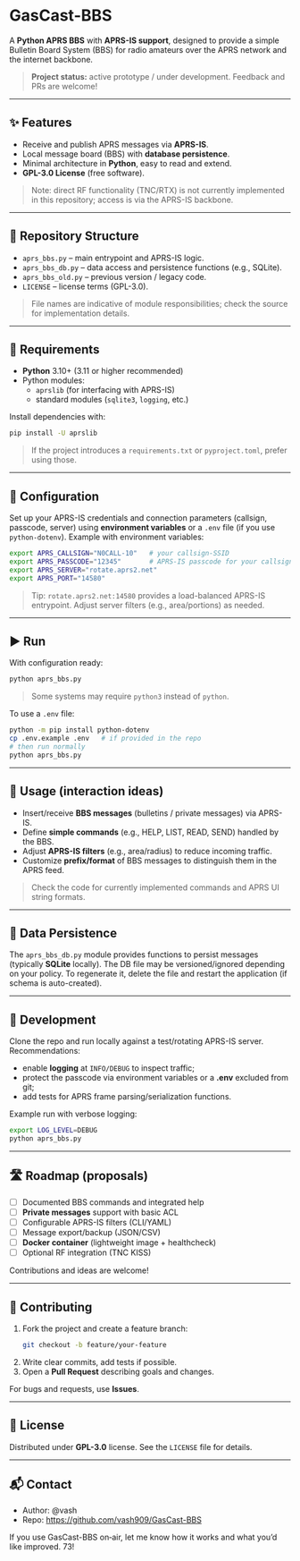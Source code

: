 # GasCast-BBS

A **Python APRS BBS** with **APRS-IS support**, designed to provide a simple Bulletin Board System (BBS) for radio amateurs over the APRS network and the internet backbone.

> **Project status:** active prototype / under development. Feedback and PRs are welcome!

---

## ✨ Features

- Receive and publish APRS messages via **APRS-IS**.
- Local message board (BBS) with **database persistence**.
- Minimal architecture in **Python**, easy to read and extend.
- **GPL-3.0 License** (free software).

> Note: direct RF functionality (TNC/RTX) is not currently implemented in this repository; access is via the APRS-IS backbone.

---

## 🧭 Repository Structure

- `aprs_bbs.py` – main entrypoint and APRS-IS logic.
- `aprs_bbs_db.py` – data access and persistence functions (e.g., SQLite).
- `aprs_bbs_old.py` – previous version / legacy code.
- `LICENSE` – license terms (GPL-3.0).

> File names are indicative of module responsibilities; check the source for implementation details.

---

## 🚀 Requirements

- **Python** 3.10+ (3.11 or higher recommended)
- Python modules:
  - `aprslib` (for interfacing with APRS-IS)
  - standard modules (`sqlite3`, `logging`, etc.)

Install dependencies with:

```bash
pip install -U aprslib
```

> If the project introduces a `requirements.txt` or `pyproject.toml`, prefer using those.

---

## 🔧 Configuration

Set up your APRS-IS credentials and connection parameters (callsign, passcode, server) using **environment variables** or a `.env` file (if you use `python-dotenv`). Example with environment variables:

```bash
export APRS_CALLSIGN="N0CALL-10"   # your callsign-SSID
export APRS_PASSCODE="12345"       # APRS-IS passcode for your callsign
export APRS_SERVER="rotate.aprs2.net"
export APRS_PORT="14580"
```

> Tip: `rotate.aprs2.net:14580` provides a load-balanced APRS-IS entrypoint. Adjust server filters (e.g., area/portions) as needed.

---

## ▶️ Run

With configuration ready:

```bash
python aprs_bbs.py
```

> Some systems may require `python3` instead of `python`.

To use a `.env` file:

```bash
python -m pip install python-dotenv
cp .env.example .env   # if provided in the repo
# then run normally
python aprs_bbs.py
```

---

## 📨 Usage (interaction ideas)

- Insert/receive **BBS messages** (bulletins / private messages) via APRS-IS.
- Define **simple commands** (e.g., HELP, LIST, READ, SEND) handled by the BBS.
- Adjust **APRS-IS filters** (e.g., area/radius) to reduce incoming traffic.
- Customize **prefix/format** of BBS messages to distinguish them in the APRS feed.

> Check the code for currently implemented commands and APRS UI string formats.

---

## 💾 Data Persistence

The `aprs_bbs_db.py` module provides functions to persist messages (typically **SQLite** locally). The DB file may be versioned/ignored depending on your policy. To regenerate it, delete the file and restart the application (if schema is auto-created).

---

## 🧪 Development

Clone the repo and run locally against a test/rotating APRS-IS server. Recommendations:
- enable **logging** at `INFO/DEBUG` to inspect traffic;
- protect the passcode via environment variables or a **.env** excluded from git;
- add tests for APRS frame parsing/serialization functions.

Example run with verbose logging:

```bash
export LOG_LEVEL=DEBUG
python aprs_bbs.py
```

---

## 🛣️ Roadmap (proposals)

- [ ] Documented BBS commands and integrated help
- [ ] **Private messages** support with basic ACL
- [ ] Configurable APRS-IS filters (CLI/YAML)
- [ ] Message export/backup (JSON/CSV)
- [ ] **Docker container** (lightweight image + healthcheck)
- [ ] Optional RF integration (TNC KISS)

Contributions and ideas are welcome!

---

## 🤝 Contributing

1. Fork the project and create a feature branch:
   ```bash
   git checkout -b feature/your-feature
   ```
2. Write clear commits, add tests if possible.
3. Open a **Pull Request** describing goals and changes.

For bugs and requests, use **Issues**.

---

## 📝 License

Distributed under **GPL-3.0** license. See the `LICENSE` file for details.

---

## 📬 Contact

- Author: @vash
- Repo: https://github.com/vash909/GasCast-BBS

If you use GasCast-BBS on‑air, let me know how it works and what you’d like improved. 73!

